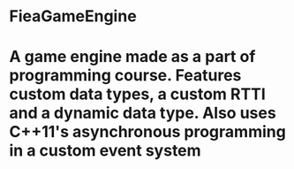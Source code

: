 
# FieaGameEngine
# A game engine made as a part of programming course. Features custom data types, a custom RTTI and a dynamic data type. Also uses C++11's asynchronous programming in a custom event system

